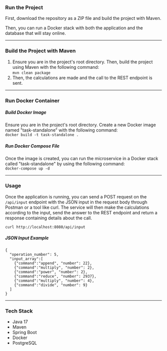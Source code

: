 ### Run the Project

First, download the repository as a ZIP file and build the project with Maven.

Then, you can run a Docker stack with both the application and the database that will stay online.

---

### Build the Project with Maven

1. Ensure you are in the project's root directory. Then, build the project using Maven with the following command: <br>
   `mvn clean package`
2. Then, the calculations are made and the call to the REST endpoint is sent.

---

### Run Docker Container

##### Build Docker Image

Ensure you are in the project's root directory. Create a new Docker image named "task-standalone" with the following command:<br>
`docker build -t task-standalone .`

##### Run Docker Compose File

Once the image is created, you can run the microservice in a Docker stack called "task-standalone" by using the following command:<br>
`docker-compose up -d`

---

### Usage

Once the application is running, you can send a POST request on the `/api/input` endpoint with the JSON input in the request body through Postman or a tool like curl. The service will then make the calculations according to the input, send the answer to the REST endpoint and return a response containing details about the call.

`curl http://localhost:8080/api/input`

##### JSON Input Example

```
{
  "operation_number": 5,
  "input_array":[
    {"command":"append", "number": 22},
    {"command":"multiply", "number": 2},
    {"command":"power", "number": 2},
    {"command":"reduce", "number": 2937},
    {"command":"multiply", "number": 4},
    {"command":"divide", "number": 9}
  ]
}
```

---

### Tech Stack

* Java 17
* Maven
* Spring Boot
* Docker
* PostgreSQL